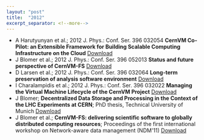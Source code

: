 ```yaml
---
layout: "post"
title:  "2012"
excerpt_separator: <!--more-->
---
```


- A Harutyunyan et al.; 2012 J. Phys.: Conf. Ser. 396 032054 **CernVM Co-Pilot: an Extensible Framework for Building Scalable Computing Infrastructure on the Cloud** [Download](http://iopscience.iop.org/1742-6596/396/3/032054)
- J Blomer et al.; 2012 J. Phys.: Conf. Ser. 396 052013 **Status and future perspective of CernVM-FS** [Download](http://iopscience.iop.org/1742-6596/396/5/052013)
- D Larsen et al.; 2012 J. Phys.: Conf. Ser. 396 032064 **Long-term preservation of analysis software environment** [Download](http://iopscience.iop.org/1742-6596/396/3/032064)
- I Charalampidis et al.; 2012 J. Phys.: Conf. Ser. 396 032022 **Managing the Virtual Machine Lifecycle of the CernVM Project** [Download](http://iopscience.iop.org/1742-6596/396/3/032022)
- J Blomer; **Decentralized Data Storage and Processing in the Context of the LHC Experiments at CERN**; PhD thesis, Technical University of Munich [Download](http://cdsweb.cern.ch/record/1462821/files/CERN-THESIS-2011-251.pdf)
- J Blomer et al.; **CernVM-FS: delivering scientific software to globally distributed computing resources**; Proceedings of the first international workshop on Network-aware data management (NDM'11) [Download](https://dl.acm.org/citation.cfm?id=2110217.2110225)

<!--more-->